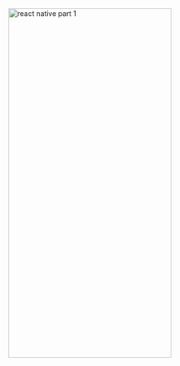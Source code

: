 <img width="326" height="700" alt="react native part 1" src="https://github.com/user-attachments/assets/8c77f80d-8ad7-4152-8b86-9d38d99cfa3d" />

